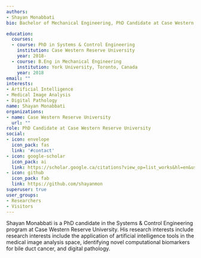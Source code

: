 ```yaml
---
authors:
- Shayan Monabbati
bio: Bachelor of Mechanical Engineering, PhD Candidate at Case Western Reserve University in computational pathology. Chopin enthusiast and interpreter.

education:
  courses:
  - course: PhD in Systems & Control Engineering
    institution: Case Western Reserve University
    year: 2018-
  - course: B.Eng in Mechanical Engineering
    institution: York University, Toronto, Canada
    year: 2018
email: ""
interests:
- Artificial Intelligence
- Medical Image Analysis
- Digital Pathology
name: Shayan Monabbati
organizations:
- name: Case Western Reserve University
  url: ""
role: PhD Candidate at Case Western Reserve University
social:
- icon: envelope
  icon_pack: fas
  link: '#contact'
- icon: google-scholar
  icon_pack: ai
  link: https://scholar.google.ca/citations?view_op=list_works&hl=en&user=_l2ps8oAAAAJ
- icon: github
  icon_pack: fab
  link: https://github.com/shayanmon
superuser: true
user_groups:
- Researchers
- Visitors
---
```


Shayan Monabbati is a PhD candidate in the Systems & Control Engineering program at Case Western Reserve University. His research interests include research interests include the application of artificial intelligence tools in the medical image analysis space, identifying novel computational biomarkers for bile duct cancer, and digital pathology.

